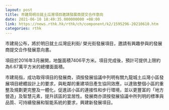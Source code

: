 ```yaml
---
layout: post
title: 市建局明日就土瓜灣項目邀請發展商提交合作意向
date: 2021-06-10 18:49:35.000000000 +08:00
link: https://news.rthk.hk/rthk/ch/component/k2/1595296-20210610.htm
categories: rthk
---
```


市建局公布，將於明日就土瓜灣庇利街/ 榮光街發展項目，邀請有興趣參與的發展商提交合作發展意向書。

項目於2016年3月展開，地盤面積7406平方米。項目完成後，預計可提供上限約為6.67萬平方米的總樓面面積。

市建局指，成功取得項目的發展商，須按發展協議中列明有關九龍城土瓜灣小區發展項目總體設計上的要求，與毗鄰的重建項目產生協同效應，以達致整個小區的重整及規劃更完整及一體化，促進該小區的連接性和步行環境，並以更豐富的「地方營造」及智慧元素，提升該區的宜居性。發展商亦須按發展協議中所列明的標準與品質、可持續發展和智能系統的要求，興建新發展項目。
